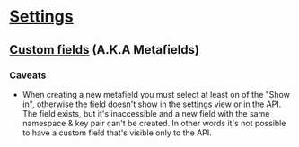 # [Settings](https://app.gsmtasks.com/settings/)

## [Custom fields](https://app.gsmtasks.com/settings/metafields) (A.K.A Metafields)

### Caveats

- When creating a new metafield you must select at least on of the "Show in", otherwise the field doesn't show in the
  settings view or in the API. The field exists, but it's inaccessible and a new field with the same namespace & key pair can't be created. 
  In other words it's not possible to have a custom field that's visible only to the API.
